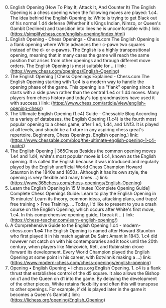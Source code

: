 ---
---
0. English Opening (How To Play It, Attack It, And Counter It)
The English Opening is a chess opening when the following moves are played: 1.c4. The idea behind the English Opening is: White is trying to get Black out of his normal 1.d4 defense (Whether it's Kings Indian, Nimzo, or Queen's Gambit Declined) and transition into lines he is uncomfortable with.)
link: (https://simplifychess.com/english-opening/index.html)
1. English Opening - Chess Openings - Chess.com
The English Opening is a flank opening where White advances their c-pawn two squares instead of the d- or e-pawns. The English is a highly transpositional opening, meaning that in many cases the game will reach the same position that arises from other openings and through different move orders. The English Opening is most suitable for ...)
link: (https://www.chess.com/openings/English-Opening)
2. The English Opening | Chess Openings Explained - Chess.com
The English Opening starting with 1.c4 is a modern way to handle the opening phase of the game. This opening is a "flank" opening since it starts with a side pawn rather than the central 1.e4 or 1.d4 moves. Many players from chess history and today's top grandmasters have used it with success.)
link: (https://www.chess.com/article/view/english-opening-chess)
3. The Ultimate English Opening (1.c4) Guide - Chessable Blog
According to a variety of databases, the English Opening (1.c4) is the fourth most popular opening to a chess game, after 1.e4, 1.d4, and 1.Nf3. It is played at all levels, and should be a fixture in any aspiring chess great's repertoire. Beginners, Chess Openings, English opening.)
link: (https://www.chessable.com/blog/the-ultimate-english-opening-1-c4-guide/)
4. The English Opening | 365Chess
Besides the common opening moves 1.e4 and 1.d4, white's most popular move is 1.c4, known as the English opening. It is called the English because it was introduced and regularly played by the English unofficial World Chess Champion Howard Staunton in the 1840s and 1850s. Although it has its own style, the opening is very flexible and many times ...)
link: (https://www.365chess.com/chess-openings/English-Opening)
5. Learn the English Opening in 15 Minutes [Complete Opening Guide]
Complete Chess Openings Guide: Learn to play the English Opening in 15 minutes! Learn its theory, common ideas, attacking plans, and traps! free training > Free Training. ... Today, I'd like to present to you a crash course on the English Opening, which occurs after White's first move, 1.c4. In this comprehensive opening guide, I break it ...)
link: (https://chess-teacher.com/learn-english-opening/)
6. A Comprehensive Guide to the English Opening 1.c4 - modern-chess.com
**1.c4** The English Opening is named after Howard Staunton who first played it in his match against De Saint Amant in 1843. 1.c4 did however not catch on with his contemporaries and it took until the 20th century, when players like Nimzovich, Reti, and Rubinstein drove forward its development. Every World Champion played the English Opening at some point in his career, with Botvinnik making a ...)
link: (https://www.modern-chess.com/chess-openings/english-opening)
7. Opening • English Opening • lichess.org
English Opening. 1. c4 is a flank thrust that establishes control of the d5 square. It also allows the Bishop on c1 and the Queen on d1 into the game. By delaying the development of the other pieces, White retains flexibility and often this will transpose to other openings. For example, if d4 is played later in the game it becomes a Queen's Gambit.)
link: (https://lichess.org/opening/English_Opening)
